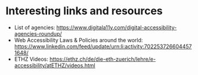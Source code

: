 # Interesting links and resources

- List of agencies: https://www.digitala11y.com/digital-accessibility-agencies-roundup/
- Web Accessibility Laws & Policies around the world: https://www.linkedin.com/feed/update/urn:li:activity:7022537266044571648/
- ETHZ Videos: https://ethz.ch/de/die-eth-zuerich/lehre/e-accessibility/atETHZ/videos.html